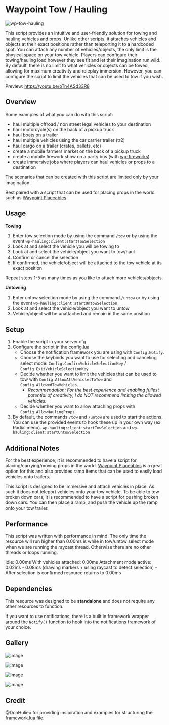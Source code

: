 # Waypoint Tow / Hauling

![wp-tow-hauling](https://github.com/WaypointRP/wp-tow-hauling/assets/18689469/b4babe29-9ebb-4923-ada5-38e7a054fcdb)

This script provides an intuitive and user-friendly solution for towing and hauling vehicles and props. Unlike other scripts, it attaches vehicles and objects at their exact positions rather than teleporting it to a hardcoded spot. You can attach any number of vehicles/objects, the only limit is the physical space on your tow vehicle. Players can configure their towing/hauling load however they see fit and let their imagination run wild. By default, there is no limit to what vehicles or objects can be towed, allowing for maximum creativity and roleplay immersion. However, you can configure the script to limit the vehicles that can be used to tow if you wish.


Preview: https://youtu.be/oTn4ASd33R8

## Overview

Some examples of what you can do with this script:
- haul multiple offroad / non street legal vehicles to your destination
 - haul motorcycle(s) on the back of a pickup truck
- haul boats on a trailer
- haul multiple vehicles using the car carrier trailer (tr2)
- haul cargo on a trailer (crates, pallets, etc)
- create a mobile farmers market on the back of a pickup truck
- create a mobile firework show on a party bus (with [wp-fireworks](https://backsh00ter.tebex.io/package/5753511))
- create immersive jobs where players can haul vehicles or props to a destination

The scenarios that can be created with this script are limited only by your imagination.

Best paired with a script that can be used for placing props in the world such as [Waypoint Placeables](https://github.com/WaypointRP/wp-placeables).


## Usage

**Towing**
1. Enter tow selection mode by using the command `/tow` or by using the event `wp-hauling:client:startTowSelection`
2. Look at and select the vehicle you will be towing to
3. Look at and select the vehicle/object you want to tow/haul
4. Confirm or cancel the selection
5. If confirmed, the vehicle/object will be attached to the tow vehicle at its exact position

Repeat steps 1-5 as many times as you like to attach more vehicles/objects.

**Untowing**
1. Enter untow selection mode by using the command `/untow` or by using the event `wp-hauling:client:startUntowSelection`
2. Look at and select the vehicle/object you want to untow
3. Vehicle/object will be unattached and remain in the same position

## Setup

1. Enable the script in your server.cfg
2. Configure the script in the config.lua
    - Choose the notification framework you are using with `Config.Notify`.
    - Choose the keybinds you want to use for selecting and canceling select mode: `Config.ConfirmVehicleSelectionKey` / `Config.ExitVehicleSelectionKey`
    - Decide whether you want to limit the vehicles that can be used to tow with `Config.AllowAllVehiclesToTow` and `Config.AllowedTowVehicles`. 
        - _Recommendation: For the best experience and enabling fullest potential of creativity, I do NOT recommend limiting the allowed vehicles._
    - Decide whether you want to allow attaching props with `Config.AllowHaulingProps`.
3. By default, the commands `/tow` and `/untow` are used to start the actions. You can use the provided events to hook these up in your own way (ex: Radial menu).
    `wp-hauling:client:startTowSelection` and `wp-hauling:client:startUntowSelection`
 
## Additional Notes

For the best experience, it is recommended to have a script for placing/carrying/moving props in the world. 
[Waypoint Placeables](https://github.com/WaypointRP/wp-placeables) is a great option for this and also provides ramp items that can be used to easily load vehicles onto trailers.

This script is designed to be immersive and attach vehicles in place. As such it does not teleport vehicles onto your tow vehicle. To be able to tow broken down cars, it is recommended to have a script for pushing broken down cars. You can then place a ramp, and push the vehicle up the ramp onto your tow trailer.


## Performance

This script was written with performance in mind. The only time the resource will run higher than 0.00ms is while in tow/untow select mode when we are running the raycast thread. Otherwise there are no other threads or loops running. 

Idle: 0.00ms
With vehicles attached: 0.00ms
Attachment mode active: 0.02ms - 0.08ms (drawing markers + using raycast to detect selection)
    - After selection is confirmed resource returns to 0.00ms


## Dependencies

This resource was designed to be **standalone** and does not require any other resources to function. 

If you want to use notifications, there is a built in framework wrapper around the `Notify()` function to hook into the notifications framework of your choice.

## Gallery

![image](https://github.com/WaypointRP/wp-tow-hauling/assets/18689469/05b46c96-651a-4c87-9f1e-0cafffd9b9c9)

![image](https://github.com/WaypointRP/wp-tow-hauling/assets/18689469/deadcb9b-d983-41a2-a7e5-3dbb6245b56b)

![image](https://github.com/WaypointRP/wp-tow-hauling/assets/18689469/62d2b874-ba74-4753-bbc4-caea9884806f)

![image](https://github.com/WaypointRP/wp-tow-hauling/assets/18689469/4a00075f-19fa-4a54-9f71-90d2da4c8d46)

## Credit
@DonHulieo for providing insipiration and examples for structuring the framework.lua file.
